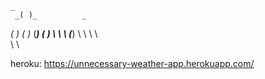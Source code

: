     _
     _( )_          _     
   _(     )_      _( )_
  (_________)   _(     )_
    \  \  \    (_________)
      \  \       \  \  \
                   \  \


heroku: https://unnecessary-weather-app.herokuapp.com/